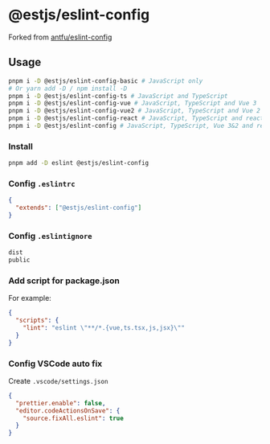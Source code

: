 # @estjs/eslint-config

Forked from [antfu/eslint-config](https://github.com/antfu/eslint-config)

## Usage

```bash
pnpm i -D @estjs/eslint-config-basic # JavaScript only
# Or yarn add -D / npm install -D
pnpm i -D @estjs/eslint-config-ts # JavaScript and TypeScript
pnpm i -D @estjs/eslint-config-vue # JavaScript, TypeScript and Vue 3
pnpm i -D @estjs/eslint-config-vue2 # JavaScript, TypeScript and Vue 2
pnpm i -D @estjs/eslint-config-react # JavaScript, TypeScript and react
pnpm i -D @estjs/eslint-config # JavaScript, TypeScript, Vue 3&2 and react
```

### Install

```bash
pnpm add -D eslint @estjs/eslint-config
```

### Config `.eslintrc`

```json
{
  "extends": ["@estjs/eslint-config"]
}
```

### Config `.eslintignore`

```txt
dist
public
```

### Add script for package.json

For example:

```json
{
  "scripts": {
    "lint": "eslint \"**/*.{vue,ts.tsx,js,jsx}\""
  }
}
```

### Config VSCode auto fix

Create `.vscode/settings.json`

```json
{
  "prettier.enable": false,
  "editor.codeActionsOnSave": {
    "source.fixAll.eslint": true
  }
}
```
